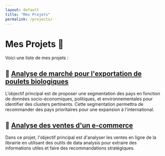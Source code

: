 ```yaml
---
layout: default
title: "Mes Projets"
permalink: /projects/
---
```


# Mes Projets 🚀

Voici une liste de mes projets :

## 📌 [Analyse de marché pour l'exportation de poulets biologiques](https://github.com/francoisvercellotti/analyse_marche_developpement_international.git)
L’objectif principal est de proposer une segmentation des pays en fonction de données socio-économiques, politiques, et environnementales pour identifier des clusters pertinents. Cette segmentation permettra de recommander des pays prioritaires pour une expansion à l'international.

## 📌 [Analyse des ventes d'un e-commerce](https://github.com/francoisvercellotti/analyse_ventes_e-commerce.git)
Dans ce projet, l'objectif principal est d'analyser les ventes en ligne de la librairie en utilisant des outils de data analysis pour extraire des informations utiles et faire des recommandations stratégiques.
